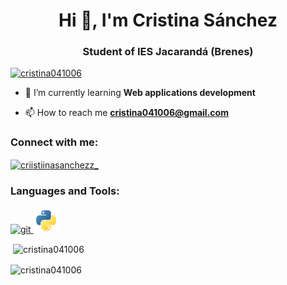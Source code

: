 <h1 align="center">Hi 👋, I'm Cristina Sánchez</h1>
<h3 align="center">Student of IES Jacarandá (Brenes)</h3>

<p align="left"> <a href="https://github.com/ryo-ma/github-profile-trophy"><img src="https://github-profile-trophy.vercel.app/?username=cristina041006" alt="cristina041006" /></a> </p>

- 🌱 I’m currently learning **Web applications development**

- 📫 How to reach me **cristina041006@gmail.com**

<h3 align="left">Connect with me:</h3>
<p align="left">
<a href="https://instagram.com/criistiinasanchezz_" target="blank"><img align="center" src="https://raw.githubusercontent.com/rahuldkjain/github-profile-readme-generator/master/src/images/icons/Social/instagram.svg" alt="criistiinasanchezz_" height="30" width="40" /></a>
</p>

<h3 align="left">Languages and Tools:</h3>
<p align="left"> <a href="https://git-scm.com/" target="_blank" rel="noreferrer"> <img src="https://www.vectorlogo.zone/logos/git-scm/git-scm-icon.svg" alt="git" width="40" height="40"/> </a> <a href="https://www.python.org" target="_blank" rel="noreferrer"> <img src="https://raw.githubusercontent.com/devicons/devicon/master/icons/python/python-original.svg" alt="python" width="40" height="40"/> </a> </p>

<p>&nbsp;<img align="center" src="https://github-readme-stats.vercel.app/api?username=cristina041006&show_icons=true&locale=en" alt="cristina041006" /></p>

<p><img align="center" src="https://github-readme-streak-stats.herokuapp.com/?user=cristina041006&" alt="cristina041006" /></p>
